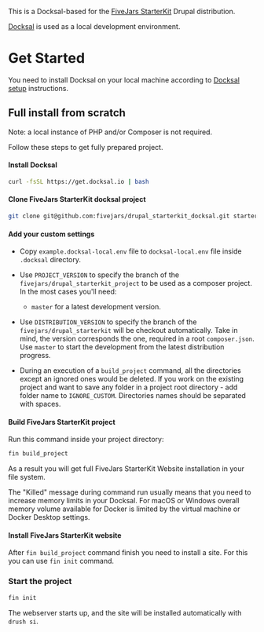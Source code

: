 This is a Docksal-based for the [FiveJars StarterKit](https://github.com/fivejars/drupal_starterkit) Drupal distribution.

[Docksal](https://docksal.io/) is used as a local development environment.

# Get Started

You need to install Docksal on your local machine according to [Docksal setup](http://docksal.readthedocs.io/en/master/getting-started/env-setup/) instructions.

## Full install from scratch

Note: a local instance of PHP and/or Composer is not required.

Follow these steps to get fully prepared project.

#### Install Docksal
```bash
curl -fsSL https://get.docksal.io | bash
```

#### Clone FiveJars StarterKit docksal project
```bash
git clone git@github.com:fivejars/drupal_starterkit_docksal.git starterkit
```

#### Add your custom settings

- Copy `example.docksal-local.env` file to `docksal-local.env` file inside `.docksal` directory.
- Use `PROJECT_VERSION` to specify the branch of the
  `fivejars/drupal_starterkit_project` to be used as a composer project. In the most
  cases you'll need:

  - `master` for a latest development version.

- Use `DISTRIBUTION_VERSION` to specify the branch of the `fivejars/drupal_starterkit` will
  be checkout automatically. Take in mind, the version corresponds the one,
  required in a root `composer.json`. Use `master` to start the development from
  the latest distribution progress.

- During an execution of a `build_project` command, all the directories except
  an ignored ones would be deleted.
  If you work on the existing project and want to save any folder in a project
  root directory - add folder name to `IGNORE_CUSTOM`. Directories names should be
  separated with spaces.

#### Build FiveJars StarterKit project
Run this command inside your project directory:
```bash
fin build_project
```
As a result you will get full FiveJars StarterKit Website installation in your file system.

The "Killed" message during command run usually means that you need to increase
memory limits in your Docksal. For macOS or Windows overall memory volume
available for Docker is limited by the virtual machine or Docker Desktop
settings.

#### Install FiveJars StarterKit website

After `fin build_project` command finish you need to install a site. For this
you can use `fin init` command.

### Start the project

```bash
fin init
```

The webserver starts up, and the site will be installed automatically with `drush si`.
